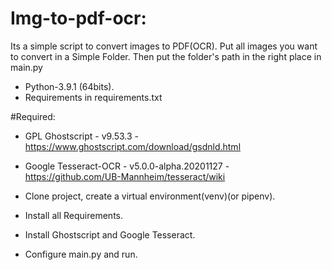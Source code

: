 # Img-to-pdf-ocr:
Its a simple script to convert images to PDF(OCR).
Put all images you want to convert in a Simple Folder.
Then put the folder's path in the right place in main.py


- Python-3.9.1 (64bits).
- Requirements in requirements.txt

#Required: 
- GPL Ghostscript - v9.53.3 - https://www.ghostscript.com/download/gsdnld.html
- Google Tesseract-OCR - v5.0.0-alpha.20201127 - https://github.com/UB-Mannheim/tesseract/wiki


- Clone project, create a virtual environment(venv)(or pipenv).
- Install all Requirements.
- Install Ghostscript and Google Tesseract.
- Configure main.py and run.
